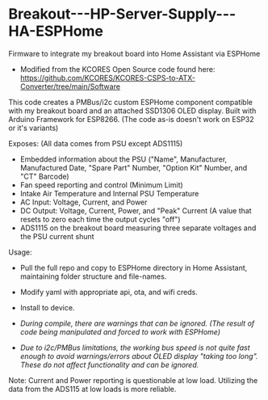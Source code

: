 # Breakout---HP-Server-Supply---HA-ESPHome
Firmware to integrate my breakout board into Home Assistant via ESPHome
- Modified from the KCORES Open Source code found here:
  https://github.com/KCORES/KCORES-CSPS-to-ATX-Converter/tree/main/Software

This code creates a PMBus/i2c custom ESPHome component compatible with my breakout board and an attached SSD1306 OLED display. Built with Arduino Framework for ESP8266. (The code as-is doesn't work on ESP32 or it's variants)

Exposes: (All data comes from PSU except ADS1115)
 - Embedded information about the PSU ("Name", Manufacturer, Manufactured Date, "Spare Part" Number, "Option Kit" Number, and "CT" Barcode)
 - Fan speed reporting and control (Minimum Limit)
 - Intake Air Temperature and Internal PSU Temperature
 - AC Input: Voltage, Current, and Power
 - DC Output: Voltage, Current, Power, and "Peak" Current (A value that resets to zero each time the output cycles "off")
 - ADS1115 on the breakout board measuring three separate voltages and the PSU current shunt

Usage:
 - Pull the full repo and copy to ESPHome directory in Home Assistant, maintaining folder structure and file-names. 
 - Modify yaml with appropriate api, ota, and wifi creds.
 - Install to device.

 - *During compile, there are warnings that can be ignored. (The result of code being manipulated and forced to work with ESPHome)*
 - *Due to i2c/PMBus limitations, the working bus speed is not quite fast enough to avoid warnings/errors about OLED display "taking too long". These do not affect functionality and can be ignored.*

Note: Current and Power reporting is questionable at low load. Utilizing the data from the ADS115 at low loads is more reliable.
